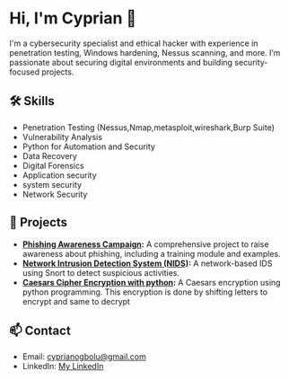 # Hi, I'm Cyprian 👋

I'm a cybersecurity specialist and ethical hacker with experience in penetration testing, Windows hardening, Nessus scanning, and more. I’m passionate about securing digital environments and building security-focused projects.

## 🛠 Skills
- Penetration Testing (Nessus,Nmap,metasploit,wireshark,Burp Suite)
- Vulnerability Analysis
- Python for Automation and Security
- Data Recovery
- Digital Forensics
- Application security
- system security
- Network Security

## 🚀 Projects
- **[Phishing Awareness Campaign](link-to-repo):** A comprehensive project to raise awareness about phishing, including a training module and examples.
- **[Network Intrusion Detection System (NIDS)](link-to-repo):** A network-based IDS using Snort to detect suspicious activities.
- **[Caesars Cipher Encryption with python](link-to-repo):** A Caesars encryption using python programming. This encryption is done by shifting letters to encrypt and same to decrypt

## 📫 Contact
- Email: [cyprianogbolu@gmail.com](mailto:cyprianogbolu@gmail.com)
- LinkedIn: [My LinkedIn](https://www.linkedin.com/in/cyprian-ogbolu-5128792b7)
